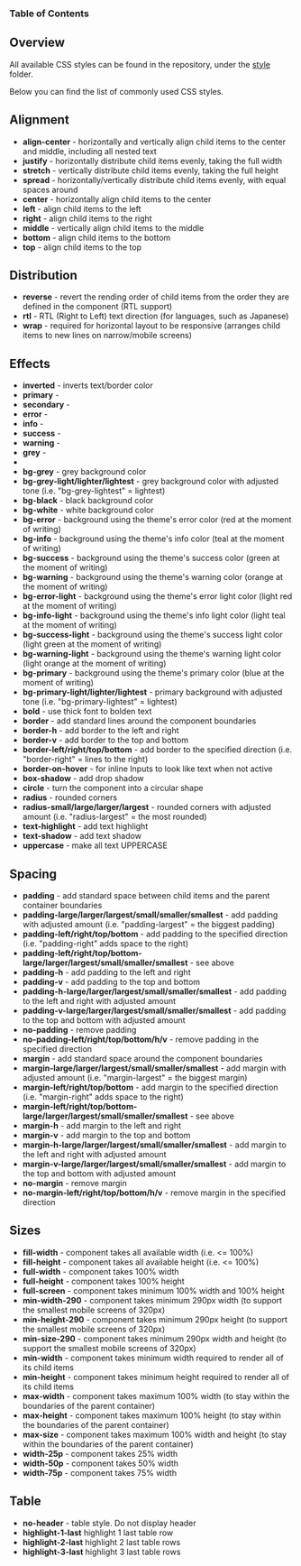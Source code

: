 ### Table of Contents

## Overview

All available CSS styles can be found in the repository, under the [style](https://github.com/eisgroup/ui-render/tree/master/repos/web/style) folder.

Below you can find the list of commonly used CSS styles.

## Alignment
- **align-center** - horizontally and vertically align child items to the center and middle, including all nested text
- **justify** - horizontally distribute child items evenly, taking the full width  
- **stretch** - vertically distribute child items evenly, taking the full height  
- **spread** - horizontally/vertically distribute child items evenly, with equal spaces around
- **center** - horizontally align child items to the center 
- **left** - align child items to the left
- **right** - align child items to the right
- **middle** - vertically align child items to the middle
- **bottom** - align child items to the bottom
- **top** - align child items to the top

## Distribution
- **reverse** - revert the rending order of child items from the order they are defined in the component (RTL support)
- **rtl** - RTL (Right to Left) text direction (for languages, such as Japanese)
- **wrap** - required for horizontal layout to be responsive (arranges child items to new lines on narrow/mobile screens)

## Effects
- **inverted** - inverts text/border color
- **primary** - 
- **secondary** -
- **error** -  
- **info** - 
- **success** - 
- **warning** - 
- **grey** - 
- 
- **bg-grey** - grey background color
- **bg-grey-light/lighter/lightest** - grey background color with adjusted tone (i.e. "bg-grey-lightest" = lightest)
- **bg-black** - black background color
- **bg-white** - white background color
- **bg-error** - background using the theme's error color (red at the moment of writing)
- **bg-info** - background using the theme's info color (teal at the moment of writing)
- **bg-success** - background using the theme's success color (green at the moment of writing)
- **bg-warning** - background using the theme's warning color (orange at the moment of writing)
- **bg-error-light** - background using the theme's error light color (light red at the moment of writing)
- **bg-info-light** - background using the theme's info light color (light teal at the moment of writing)
- **bg-success-light** - background using the theme's success light color (light green at the moment of writing)
- **bg-warning-light** - background using the theme's warning light color (light orange at the moment of writing)
- **bg-primary** - background using the theme's primary color (blue at the moment of writing)
- **bg-primary-light/lighter/lightest** - primary background with adjusted tone (i.e. "bg-primary-lightest" = lightest)
- **bold** - use thick font to bolden text
- **border** - add standard lines around the component boundaries
- **border-h** - add border to the left and right
- **border-v** - add border to the top and bottom
- **border-left/right/top/bottom** - add border to the specified direction (i.e. "border-right" = lines to the right)
- **border-on-hover** - for inline Inputs to look like text when not active
- **box-shadow** - add drop shadow
- **circle** - turn the component into a circular shape
- **radius** - rounded corners
- **radius-small/large/larger/largest** - rounded corners with adjusted amount (i.e. "radius-largest" = the most rounded)
- **text-highlight** - add text highlight
- **text-shadow** - add text shadow
- **uppercase** - make all text UPPERCASE

## Spacing
- **padding** - add standard space between child items and the parent container boundaries
- **padding-large/larger/largest/small/smaller/smallest** - add padding with adjusted amount (i.e. "padding-largest" = the biggest padding)
- **padding-left/right/top/bottom** - add padding to the specified direction (i.e. "padding-right" adds space to the right)
- **padding-left/right/top/bottom-large/larger/largest/small/smaller/smallest** - see above
- **padding-h** - add padding to the left and right
- **padding-v** - add padding to the top and bottom
- **padding-h-large/larger/largest/small/smaller/smallest** - add padding to the left and right with adjusted amount
- **padding-v-large/larger/largest/small/smaller/smallest** - add padding to the top and bottom with adjusted amount
- **no-padding** - remove padding
- **no-padding-left/right/top/bottom/h/v** - remove padding in the specified direction
- **margin** - add standard space around the component boundaries
- **margin-large/larger/largest/small/smaller/smallest** - add margin with adjusted amount (i.e. "margin-largest" = the biggest margin)
- **margin-left/right/top/bottom** - add margin to the specified direction (i.e. "margin-right" adds space to the right)
- **margin-left/right/top/bottom-large/larger/largest/small/smaller/smallest** - see above
- **margin-h** - add margin to the left and right
- **margin-v** - add margin to the top and bottom
- **margin-h-large/larger/largest/small/smaller/smallest** - add margin to the left and right with adjusted amount
- **margin-v-large/larger/largest/small/smaller/smallest** - add margin to the top and bottom with adjusted amount
- **no-margin** - remove margin
- **no-margin-left/right/top/bottom/h/v** - remove margin in the specified direction

## Sizes
- **fill-width** - component takes all available width (i.e. <= 100%)
- **fill-height** - component takes all available height (i.e. <= 100%)
- **full-width** - component takes 100% width
- **full-height** - component takes 100% height
- **full-screen** - component takes minimum 100% width and 100% height
- **min-width-290** - component takes minimum 290px width (to support the smallest mobile screens of 320px)
- **min-height-290** - component takes minimum 290px height (to support the smallest mobile screens of 320px)
- **min-size-290** - component takes minimum 290px width and height (to support the smallest mobile screens of 320px)
- **min-width** - component takes minimum width required to render all of its child items
- **min-height** - component takes minimum height required to render all of its child items
- **max-width** - component takes maximum 100% width (to stay within the boundaries of the parent container)
- **max-height** - component takes maximum 100% height (to stay within the boundaries of the parent container)
- **max-size** - component takes maximum 100% width and height (to stay within the boundaries of the parent container)
- **width-25p** - component takes 25% width
- **width-50p** - component takes 50% width
- **width-75p** - component takes 75% width

## Table
- **no-header** - table style. Do not display header
- **highlight-1-last** highlight 1 last table row
- **highlight-2-last** highlight 2 last table rows
- **highlight-3-last** highlight 3 last table rows